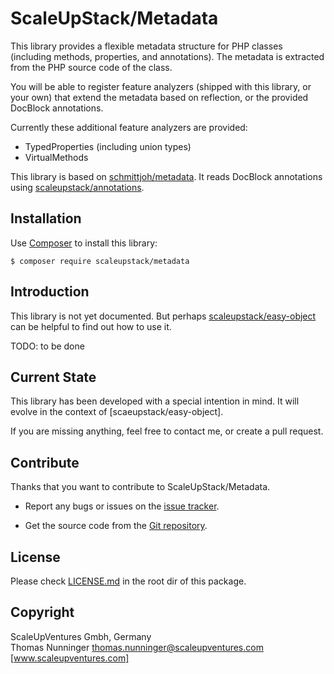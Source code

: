 # ScaleUpStack/Metadata

This library provides a flexible metadata structure for PHP classes (including methods, properties, and annotations). The metadata is extracted from the PHP source code of the class.

You will be able to register feature analyzers (shipped with this library, or your own) that extend the metadata based on reflection, or the provided DocBlock annotations.

Currently these additional feature analyzers are provided:

* TypedProperties (including union types)
* VirtualMethods

This library is based on [schmittjoh/metadata]. It reads DocBlock annotations using [scaleupstack/annotations].


## Installation

Use [Composer] to install this library:

```
$ composer require scaleupstack/metadata
```


## Introduction

This library is not yet documented. But perhaps [scaleupstack/easy-object] can be helpful to find out how to use it.

TODO: to be done


## Current State

This library has been developed with a special intention in mind. It will evolve in the context of [scaeupstack/easy-object].

If you are missing anything, feel free to contact me, or create a pull request.


## Contribute

Thanks that you want to contribute to ScaleUpStack/Metadata.

* Report any bugs or issues on the [issue tracker].

* Get the source code from the [Git repository].


## License

Please check [LICENSE.md] in the root dir of this package.


## Copyright

ScaleUpVentures Gmbh, Germany<br>
Thomas Nunninger <thomas.nunninger@scaleupventures.com><br>
[www.scaleupventures.com]


[schmittjoh/metadata]: https://github.com/schmittjoh/metadata
[scaleupstack/annotations]: https://github.com/scaleupstack/annotations
[Composer]: https://getcomposer.org
[scaleupstack/easy-object]: https://github.com/scaleupstack/easy-object
[issue tracker]: https://github.com/scaleupstack/metadata/issues
[Git repository]: https://github.com/scaleupstack/metadata
[LICENSE.md]: LICENSE.md
[www.scaleupventures.com]: https://www.scaleupventures.com/
